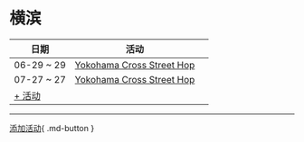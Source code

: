 # 横滨

| 日期 | 活动 | |
| --- | --- | --- |
| 06-29 ~ 29 | [Yokohama Cross Street Hop](yokohama-cross-street-hop.md) |  |
| 07-27 ~ 27 | [Yokohama Cross Street Hop](yokohama-cross-street-hop.md) |  |
| [+ 活动](https://github.com/swingdance/events/issues/new?assignees=&labels=add+event&projects=&template=02-add_entity.yml&title=Add%20Event%3A%20ja_JP%20%E2%80%A2%20%3CName%3E&region=ja_JP&province=Yokohama&city=Yokohama&org_id=)

---

[添加活动](https://github.com/swingdance/events/issues/new?assignees=&labels=add+event&projects=&template=02-add_entity.yml&title=Add%20Event%3A%20ja_JP%20%E2%80%A2%20%3CName%3E&region=ja_JP&province=Yokohama&city=&org_id=){ .md-button }
